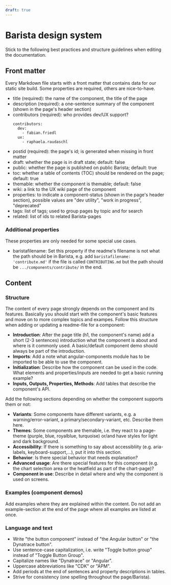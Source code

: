 ```yaml
---
draft: true
---
```


# Barista design system

Stick to the following best practices and structure guidelines when editing the
documentation.

## Front matter

Every Markdown file starts with a front matter that contains data for our static
site build. Some properties are required, others are nice-to-have.

- title (required): the name of the component, the title of the page
- description (required): a one-sentence summary of the component (shown in the
  page's header section)
- contributors (required): who provides dev/UX support?
  ```
  contributors:
    dev:
      - fabian.friedl
    ux:
      - raphaela.raudaschl
  ```
- postid (required): the page's id; is generated when missing in front matter
- draft: whether the page is in draft state; default: false
- public: whether the page is published on public Barista; default: true
- toc: whether a table of contents (TOC) should be rendered on the page;
  default: true
- themable: whether the component is themable; default: false
- wiki: a link to the UX wiki page of the component
- properties: to indicate a component-status (shown in the page's header
  section), possible values are "dev utility", "work in progress", "deprecated"
- tags: list of tags; used to group pages by topic and for search
- related: list of ids to related Barista-pages

### Additional properties

These properties are only needed for some special use cases.

- baristafilename: Set this property if the readme's filename is not what the
  path should be in Barista, e.g. add `baristafilename: 'contribute.md'` if the
  file is called `CONTRIBUTING.md` but the path should be
  `.../components/contribute/` in the end.

## Content

### Structure

The content of every page strongly depends on the component and its features.
Basically you should start with the component's basic features and move on to
more complex topics and exampes. Follow this structure when adding or updating a
readme-file for a component:

- **Introduction**: After the page title (h1, the component's name) add a short
  (2-3 sentences) introduction what the component is about and where is it
  commonly used. A basic/default component demo should always be part of the
  introduction.
- **Imports**: Add a note what angular-components module has to be imported to
  be able to use the component.
- **Initialization**: Describe how the component can be used in the code. What
  elements and properties/inputs are needed to get a basic running example?
- **Inputs, Outputs, Properties, Methods**: Add tables that describe the
  component's API.

Add the following sections depending on whether the component supports them or
not:

- **Variants**: Some components have different variants, e.g. a
  warning/error-variant, a primary/secondary-variant, etc. Describe them here.
- **Themes**: Some components are themable, i.e. they react to a page-theme
  (purple, blue, royalblue, turquoise) or/and have styles for light and dark
  background.
- **Accessibility**: If there is something to say about accessibliity (e.g.
  aria-labels, keyboard-support,...), put it into this section.
- **Behavior**: Is there special behavior that needs explanation?
- **Advanced usage**: Are there special features for this component (e.g. the
  chart selection area or the heatfield as part of the chart-page)?
- **Component in use**: Describe in detail where and why the component is used
  on screens.

### Examples (component demos)

Add examples where they are explained within the content. Do not add an
example-section at the end of the page where all examples are listed at once.

### Language and text

- Write "the button component" instead of "the Angular button" or "the Dynatrace
  button".
- Use sentence-case capitalization, i.e. write "Toggle button group" instead of
  "Toggle Button Group".
- Capitalize names like "Dynatrace" or "Angular".
- Uppercase abbreviations like "CDK" or "APM".
- Add periods at the end of sentences and property descriptions in tables.
- Strive for consistency (one spelling throughout the page/Barista).
